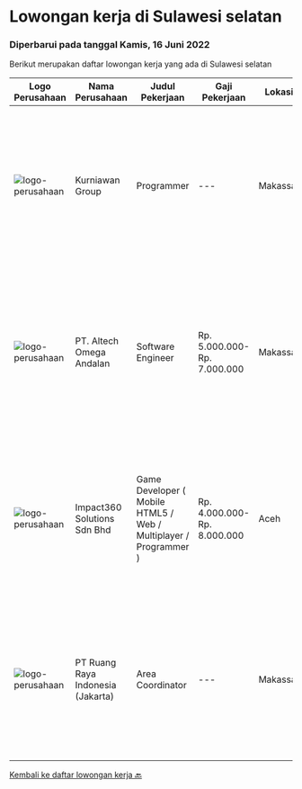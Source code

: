
  # Lowongan kerja di Sulawesi selatan

  ### Diperbarui pada tanggal Kamis, 16 Juni 2022

  Berikut merupakan daftar lowongan kerja yang ada di Sulawesi selatan

  |Logo Perusahaan | Nama Perusahaan | Judul Pekerjaan | Gaji Pekerjaan | Lokasi | Deskripsi | Tanggal diunggah | Pranala |
  | -------------- | --------------- | --------------- | --------- | --------- | -------------- | ------- | ----------- |
  |![logo-perusahaan](https://image-service-cdn.seek.com.au/cb48ff19948519bb9942aef1e75a18da4acdd29d/ee4dce1061f3f616224767ad58cb2fc751b8d2dc)|Kurniawan Group|Programmer|---|Makassar|Kualifikasi Memiliki kemauan untuk terus berkembang dan belajar teknologi baru Mampu bekerja dalam tim Memiliki skill dasar pemrograman terstruktur,...|Jumat, 10 Juni 2022|https://www.jobstreet.co.id/id/job/programmer-3915326?token=0~ad247668-a8b8-4717-8d3a-889854179a89&sectionRank=1&jobId=jobstreet-id-job-3915326|
|![logo-perusahaan](https://image-service-cdn.seek.com.au/fed256614e30f8ce105096f2f56e6c8e4e36b945/ee4dce1061f3f616224767ad58cb2fc751b8d2dc)|PT. Altech Omega Andalan|Software Engineer|Rp. 5.000.000-Rp. 7.000.000|Makassar|Tanggung Jawab Kerja: Menganalisa, desain, develop dan implementasi teknologi pada beberapa platform sesuai dengan keinginan pelanggan Menjamin...|Jumat, 10 Juni 2022|https://www.jobstreet.co.id/id/job/software-engineer-3914597?token=0~ad247668-a8b8-4717-8d3a-889854179a89&sectionRank=2&jobId=jobstreet-id-job-3914597|
|![logo-perusahaan](https://image-service-cdn.seek.com.au/f3e505b4d9da682a6f4f311bd59ccfe97c6d80cd/ee4dce1061f3f616224767ad58cb2fc751b8d2dc)|Impact360 Solutions Sdn Bhd|Game Developer ( Mobile HTML5 / Web / Multiplayer / Programmer )|Rp. 4.000.000-Rp. 8.000.000|Aceh|We are hiring remote HTML5 game developers from all parts of Indonesia. If you have real experience building HTML5 games or applications, you're...|Kamis, 02 Juni 2022|https://www.jobstreet.co.id/id/job/game-developer-mobile-html5-web-multiplayer-programmer-4973495/origin/my?token=0~ad247668-a8b8-4717-8d3a-889854179a89&sectionRank=3&jobId=jobstreet-my-job-4973495|
|![logo-perusahaan](https://image-service-cdn.seek.com.au/7eee59ea5934120f389dd02961ddcb6b62946481/ee4dce1061f3f616224767ad58cb2fc751b8d2dc)|PT Ruang Raya Indonesia (Jakarta)|Area Coordinator|---|Makassar|Ruangguru is a tech-enabled education company that provides a one-stop learning experience for students to have better access to quality content and...|Rabu, 08 Juni 2022|https://www.jobstreet.co.id/id/job/area-coordinator-1031929357?token=0~ad247668-a8b8-4717-8d3a-889854179a89&sectionRank=4&jobId=jobstreet-id-job-1031929357|


  [Kembali ke daftar lowongan kerja 🔙](../README.md#daftar-lowongan-kerja)
  